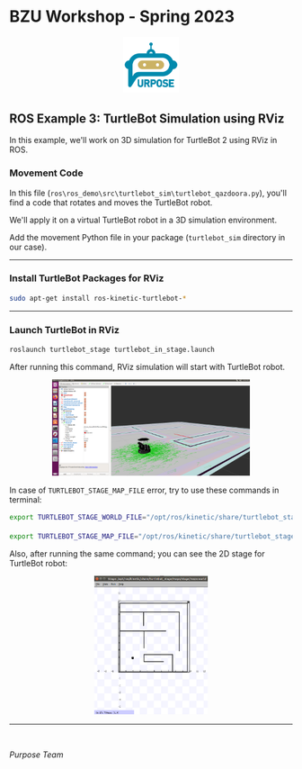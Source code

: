# BZU Workshop - Spring 2023

<p align="center">
<picture>
  <img alt="Purpose Logo" src="../../purpose_logo.png" width="20%" hight="20%" >
</picture>
</p>


## ROS Example 3: TurtleBot Simulation using RViz

In this example, we'll work on 3D simulation for TurtleBot 2 using RViz in ROS.

### Movement Code

In this file (`ros\ros_demo\src\turtlebot_sim\turtlebot_qazdoora.py`), you'll find a code that rotates and moves the TurtleBot robot.

We'll apply it on a virtual TurtleBot robot in a 3D simulation environment.

Add the movement Python file in your package (`turtlebot_sim` directory in our case).

------------

### Install TurtleBot Packages for RViz

```sh
sudo apt-get install ros-kinetic-turtlebot-*
```

------------

### Launch TurtleBot in RViz

```sh
roslaunch turtlebot_stage turtlebot_in_stage.launch
```

After running this command, RViz simulation will start with TurtleBot robot.

<p align="center">
<picture>
  <img alt="Turtlebot RViz Stage" src="turtlebot_3dstage.png" width="70%" hight="65%" >
</picture>
</p>

In case of `TURTLEBOT_STAGE_MAP_FILE` error, try to use these commands in terminal:

```sh
export TURTLEBOT_STAGE_WORLD_FILE="/opt/ros/kinetic/share/turtlebot_stage/maps/stage/maze.world"

export TURTLEBOT_STAGE_MAP_FILE="/opt/ros/kinetic/share/turtlebot_stage/maps/maze.yaml"
```

Also, after running the same command; you can see the 2D stage for TurtleBot robot:

<p align="center">
<picture>
  <img alt="Turtlebot RViz Stage" src="turtlebot_2dstage.png" width="40%" hight="40%" >
</picture>
</p>

------------

</br>

_Purpose Team_

